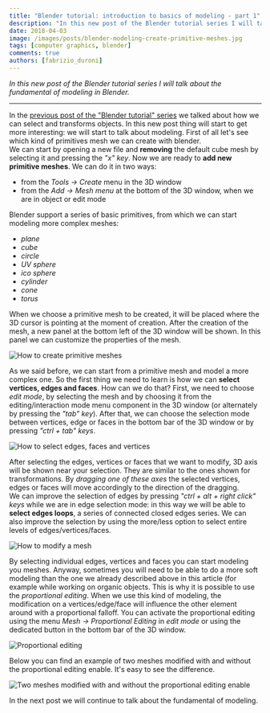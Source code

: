 ```yaml
---
title: "Blender tutorial: introduction to basics of modeling - part 1"
description: "In this new post of the Blender tutorial series I will talk about the fundamental of modeling in Blender."
date: 2018-04-03
image: /images/posts/blender-modeling-create-primitive-meshes.jpg
tags: [computer graphics, blender]
comments: true
authors: [fabrizio_duroni]
---
```


*In this new post of the Blender tutorial series I will talk about the fundamental of modeling in Blender.*

---

In the [previous post of the "Blender tutorial" series](/2018/02/17/blender-tutorial-2-selecting-transforming-objects/ "Blender tutorial: selecting and transforming objects")
we talked about how we can select and transforms objects. In this new post thing will start to get more interesting: we
will start to talk about modeling. First of all let's see which kind of primitives mesh we can create with blender.  
We can start by opening a new file and **removing** the default cube mesh by selecting it and pressing the *"x" key*.
Now we are ready to **add new primitive meshes**. We can do it in two ways:

* from the *Tools -> Create* menu in the 3D window
* from the *Add -> Mesh menu* at the bottom of the 3D window, when we are in object or edit mode

Blender support a series of basic primitives, from which we can start modeling more complex meshes:

* *plane*
* *cube*
* *circle*
* *UV sphere*
* *ico sphere*
* *cylinder*
* *cone*
* *torus*

When we choose a primitive mesh to be created, it will be placed where the 3D cursor is pointing at the moment of
creation. After the creation of the mesh, a new panel at the bottom left of the 3D window will be shown. In this panel
we can customize the properties of the mesh.

![How to create primitive meshes](/images/posts/blender-modeling-create-primitive-meshes.jpg)

As we said before, we can start from a primitive mesh and model a more complex one. So the first thing we need to learn
is how we can **select vertices, edges and faces**. How can we do that? First, we need to choose *edit mode*, by
selecting the mesh and by choosing it from the editing/interaction mode menu component in the 3D window (or alternately
by pressing the *"tab" key*). After that, we can choose the selection mode between vertices, edge or faces in the bottom
bar of the 3D window or by pressing *"ctrl + tab" keys*.

![How to select edges, faces and vertices](/images/posts/blender-select-edges-faces-vertices.jpg)

After selecting the edges, vertices or faces that we want to modify, 3D axis will be shown near your selection. They are
similar to the ones shown for transformations. By *dragging one of these axes* the selected vertices, edges or faces
will move accordingly to the direction of the dragging.  
We can improve the selection of edges by pressing *"ctrl + alt + right click" keys* while we are in edge selection mode:
in this way we will be able to **select edges loops**, a series of connected closed edges series. We can also improve
the selection by using the more/less option to select entire levels of edges/vertices/faces.

![How to modify a mesh](/images/posts/blender-modified-mesh.jpg)

By selecting individual edges, vertices and faces you can start modeling you meshes. Anyway, sometimes you will need to
be able to do a more soft modeling than the one we already described above in this article (for example while working on
organic objects. This is why it is possible to use the *proportional editing*. When we use this kind of modeling, the
modification on a vertices/edge/face will influence the other element around with a proportional falloff. You can
activate the proportional editing using the menu *Mesh -> Proportional Editing* in *edit mode* or using the dedicated
button in the bottom bar of the 3D window.

![Proportional editing](/images/posts/blender-modeling-proportional-editing.jpg)

Below you can find an example of two meshes modified with and without the proportional editing enable. It's easy to see
the difference.

![Two meshes modified with and without the proportional editing enable](/images/posts/blender-modeling-proportional-editing-example.jpg)

In the next post we will continue to talk about the fundamental of modeling.
